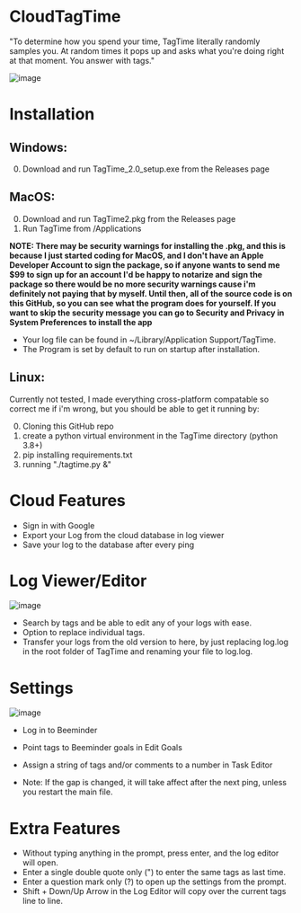 # CloudTagTime
"To determine how you spend your time, TagTime literally randomly samples you. At random times it pops up and asks what you're doing right at that moment. You answer with tags."

![image](https://github.com/user-attachments/assets/b95860b8-7cf4-44ab-9dd5-1f2027ce548e)


# Installation
Windows:
--------
0. Download and run TagTime_2.0_setup.exe from the Releases page

MacOS:
--------
0. Download and run TagTime2.pkg from the Releases page
1. Run TagTime from /Applications
   
**NOTE: There may be security warnings for installing the .pkg, and this is because I just started coding for MacOS, and I don't have an Apple Developer Account to sign the package, so if anyone wants to send me $99 to sign up for an account I'd be happy to notarize and sign the package so there would be no more security warnings cause i'm definitely not paying that by myself. Until then, all of the source code is on this GitHub, so you can see what the program does for yourself. If you want to skip the security message you can go to Security and Privacy in System Preferences to install the app**
   - Your log file can be found in ~/Library/Application Support/TagTime.
   - The Program is set by default to run on startup after installation.

Linux:
------
Currently not tested, I made everything cross-platform compatable so correct me if i'm wrong, but you should be able to get it running by:

0. Cloning this GitHub repo
1. create a python virtual environment in the TagTime directory (python 3.8+)
2. pip installing requirements.txt
3. running "./tagtime.py &"

# Cloud Features
* Sign in with Google
* Export your Log from the cloud database in log viewer
* Save your log to the database after every ping

# Log Viewer/Editor
![image](https://github.com/user-attachments/assets/5521a844-4839-4350-8a20-828539ccb245)

* Search by tags and be able to edit any of your logs with ease.
* Option to replace individual tags.
* Transfer your logs from the old version to here, by just replacing log.log in the root folder of TagTime and renaming your file to log.log.

# Settings
![image](https://github.com/user-attachments/assets/e339e394-724a-4ee1-8074-5b60fe96ebd0)

* Log in to Beeminder
* Point tags to Beeminder goals in Edit Goals
* Assign a string of tags and/or comments to a number in Task Editor


* Note: If the gap is changed, it will take affect after the next ping, unless you restart the main file.

# Extra Features
* Without typing anything in the prompt, press enter, and the log editor will open.
* Enter a single double quote only (") to enter the same tags as last time.
* Enter a question mark only (?) to open up the settings from the prompt.
* Shift + Down/Up Arrow in the Log Editor will copy over the current tags line to line.
